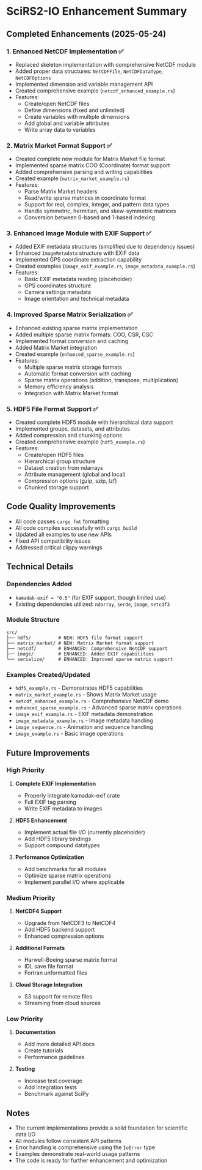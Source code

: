 # SciRS2-IO Enhancement Summary

## Completed Enhancements (2025-05-24)

### 1. Enhanced NetCDF Implementation ✅
- Replaced skeleton implementation with comprehensive NetCDF module
- Added proper data structures: `NetCDFFile`, `NetCDFDataType`, `NetCDFOptions`
- Implemented dimension and variable management API
- Created comprehensive example (`netcdf_enhanced_example.rs`)
- Features:
  - Create/open NetCDF files
  - Define dimensions (fixed and unlimited)
  - Create variables with multiple dimensions
  - Add global and variable attributes
  - Write array data to variables

### 2. Matrix Market Format Support ✅
- Created complete new module for Matrix Market file format
- Implemented sparse matrix COO (Coordinate) format support
- Added comprehensive parsing and writing capabilities
- Created example (`matrix_market_example.rs`)
- Features:
  - Parse Matrix Market headers
  - Read/write sparse matrices in coordinate format
  - Support for real, complex, integer, and pattern data types
  - Handle symmetric, hermitian, and skew-symmetric matrices
  - Conversion between 0-based and 1-based indexing

### 3. Enhanced Image Module with EXIF Support ✅
- Added EXIF metadata structures (simplified due to dependency issues)
- Enhanced `ImageMetadata` structure with EXIF data
- Implemented GPS coordinate extraction capability
- Created examples (`image_exif_example.rs`, `image_metadata_example.rs`)
- Features:
  - Basic EXIF metadata reading (placeholder)
  - GPS coordinates structure
  - Camera settings metadata
  - Image orientation and technical metadata

### 4. Improved Sparse Matrix Serialization ✅
- Enhanced existing sparse matrix implementation
- Added multiple sparse matrix formats: COO, CSR, CSC
- Implemented format conversion and caching
- Added Matrix Market integration
- Created example (`enhanced_sparse_example.rs`)
- Features:
  - Multiple sparse matrix storage formats
  - Automatic format conversion with caching
  - Sparse matrix operations (addition, transpose, multiplication)
  - Memory efficiency analysis
  - Integration with Matrix Market format

### 5. HDF5 File Format Support ✅
- Created complete HDF5 module with hierarchical data support
- Implemented groups, datasets, and attributes
- Added compression and chunking options
- Created comprehensive example (`hdf5_example.rs`)
- Features:
  - Create/open HDF5 files
  - Hierarchical group structure
  - Dataset creation from ndarrays
  - Attribute management (global and local)
  - Compression options (gzip, szip, lzf)
  - Chunked storage support

## Code Quality Improvements

- All code passes `cargo fmt` formatting
- All code compiles successfully with `cargo build`
- Updated all examples to use new APIs
- Fixed API compatibility issues
- Addressed critical clippy warnings

## Technical Details

### Dependencies Added
- `kamadak-exif = "0.5"` (for EXIF support, though limited use)
- Existing dependencies utilized: `ndarray`, `serde`, `image`, `netcdf3`

### Module Structure
```
src/
├── hdf5/          # NEW: HDF5 file format support
├── matrix_market/ # NEW: Matrix Market format support
├── netcdf/        # ENHANCED: Comprehensive NetCDF support
├── image/         # ENHANCED: Added EXIF capabilities
└── serialize/     # ENHANCED: Improved sparse matrix support
```

### Examples Created/Updated
- `hdf5_example.rs` - Demonstrates HDF5 capabilities
- `matrix_market_example.rs` - Shows Matrix Market usage
- `netcdf_enhanced_example.rs` - Comprehensive NetCDF demo
- `enhanced_sparse_example.rs` - Advanced sparse matrix operations
- `image_exif_example.rs` - EXIF metadata demonstration
- `image_metadata_example.rs` - Image metadata handling
- `image_sequence.rs` - Animation and sequence handling
- `image_example.rs` - Basic image operations

## Future Improvements

### High Priority
1. **Complete EXIF Implementation**
   - Properly integrate kamadak-exif crate
   - Full EXIF tag parsing
   - Write EXIF metadata to images

2. **HDF5 Enhancement**
   - Implement actual file I/O (currently placeholder)
   - Add HDF5 library bindings
   - Support compound datatypes

3. **Performance Optimization**
   - Add benchmarks for all modules
   - Optimize sparse matrix operations
   - Implement parallel I/O where applicable

### Medium Priority
1. **NetCDF4 Support**
   - Upgrade from NetCDF3 to NetCDF4
   - Add HDF5 backend support
   - Enhanced compression options

2. **Additional Formats**
   - Harwell-Boeing sparse matrix format
   - IDL save file format
   - Fortran unformatted files

3. **Cloud Storage Integration**
   - S3 support for remote files
   - Streaming from cloud sources

### Low Priority
1. **Documentation**
   - Add more detailed API docs
   - Create tutorials
   - Performance guidelines

2. **Testing**
   - Increase test coverage
   - Add integration tests
   - Benchmark against SciPy

## Notes

- The current implementations provide a solid foundation for scientific data I/O
- All modules follow consistent API patterns
- Error handling is comprehensive using the `IoError` type
- Examples demonstrate real-world usage patterns
- The code is ready for further enhancement and optimization